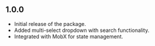 ## 1.0.0

- Initial release of the package.
- Added multi-select dropdown with search functionality.
- Integrated with MobX for state management.